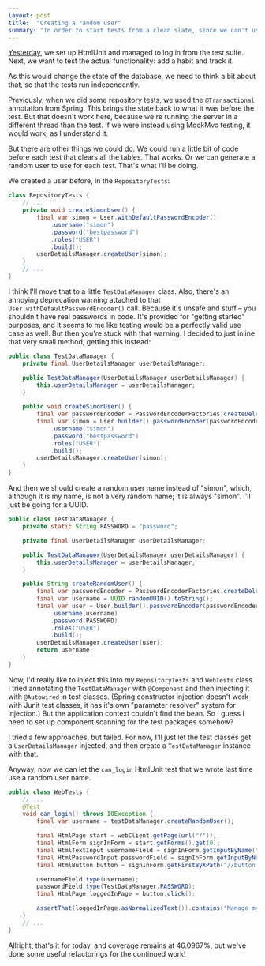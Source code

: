 ```yaml
---
layout: post
title:  "Creating a random user"
summary: "In order to start tests from a clean slate, since we can't use the Spring framework's `@Transactional` annotation in full-server tests, I set up a way to create a random user for each test. And ask myself how to inject beans from the test package."
---
```

[Yesterday](/2023/02/18/html-unit-testing.html), we set up HtmlUnit and managed to log in from the test suite. Next, we want to test the actual functionality: add a habit and track it.

As this would change the state of the database, we need to think a bit about that, so that the tests run independently. 

Previously, when we did some repository tests, we used the `@Transactional` annotation from Spring. This brings the state back to what it was before the test. But that doesn't work here, because we're running the server in a different thread than the test. If we were instead using MockMvc testing, it would work, as I understand it.

But there are other things we could do. We could run a little bit of code before each test that clears all the tables. That works. Or we can generate a random user to use for each test. That's what I'll be doing.

We created a user before, in the `RepositoryTests`:

```java
class RepositoryTests {
    // ...
    private void createSimonUser() {
        final var simon = User.withDefaultPasswordEncoder()
            .username("simon")
            .password("bestpassword")
            .roles("USER")
            .build();
        userDetailsManager.createUser(simon);
    }
    // ...
}
```

I think I'll move that to a little `TestDataManager` class. Also, there's an annoying deprecation warning attached to that `User.withDefaultPasswordEncoder()` call. Because it's unsafe and stuff – you shouldn't have real passwords in code. It's provided for "getting started" purposes, and it seems to me like testing would be a perfectly valid use case as well. But then you're stuck with that warning. I decided to just inline that very small method, getting this instead:   

```java
public class TestDataManager {
    private final UserDetailsManager userDetailsManager;

    public TestDataManager(UserDetailsManager userDetailsManager) {
        this.userDetailsManager = userDetailsManager;
    }

    public void createSimonUser() {
        final var passwordEncoder = PasswordEncoderFactories.createDelegatingPasswordEncoder();
        final var simon = User.builder().passwordEncoder(passwordEncoder::encode)
            .username("simon")
            .password("bestpassword")
            .roles("USER")
            .build();
        userDetailsManager.createUser(simon);
    }
}
```

And then we should create a random user name instead of "simon", which, although it is my name, is not a very random name; it is always "simon". I'll just be going for a UUID.

```java
public class TestDataManager {
    private static String PASSWORD = "password";

    private final UserDetailsManager userDetailsManager;

    public TestDataManager(UserDetailsManager userDetailsManager) {
        this.userDetailsManager = userDetailsManager;
    }

    public String createRandomUser() {
        final var passwordEncoder = PasswordEncoderFactories.createDelegatingPasswordEncoder();
        final var username = UUID.randomUUID().toString();
        final var user = User.builder().passwordEncoder(passwordEncoder::encode)
            .username(username)
            .password(PASSWORD)
            .roles("USER")
            .build();
        userDetailsManager.createUser(user);
        return username;
    }
}
```

Now, I'd really like to inject this into my `RepositoryTests` and `WebTests` class. I tried annotating the `TestDataManager` with `@Component` and then injecting it with `@Autowired` in test classes. (Spring constructor injection doesn't work with Junit test classes, it has it's own "parameter resolver" system for injection.) But the application context couldn't find the bean. So I guess I need to set up component scanning for the test packages somehow?  

I tried a few approaches, but failed. For now, I'll just let the test classes get a `UserDetailsManager` injected, and then create a `TestDataManager` instance with that. 

Anyway, now we can let the `can_login` HtmlUnit test that we wrote last time use a random user name. 

```java
public class WebTests {
    // ...
    @Test
    void can_login() throws IOException {
        final var username = testDataManager.createRandomUser();

        final HtmlPage start = webClient.getPage(url("/"));
        final HtmlForm signInForm = start.getForms().get(0);
        final HtmlTextInput usernameField = signInForm.getInputByName("username");
        final HtmlPasswordInput passwordField = signInForm.getInputByName("password");
        final HtmlButton button = signInForm.getFirstByXPath("//button[@type='submit']");

        usernameField.type(username);
        passwordField.type(TestDataManager.PASSWORD);
        final HtmlPage loggedInPage = button.click();

        assertThat(loggedInPage.asNormalizedText()).contains("Manage my habits");
    }
    // ...
}
```

Allright, that's it for today, and coverage remains at 46.0967%, but we've done some useful refactorings for the continued work!
